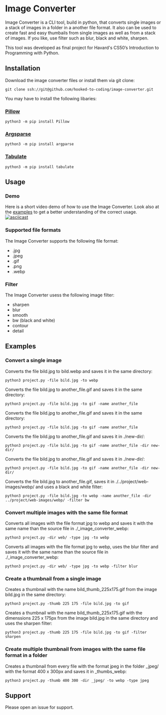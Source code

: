 # Image Converter
Image Converter is a CLI tool, build in python, that converts single images or a stack of images in a folder in a another file format. It also can be used to create fast and easy thumbails from single images as well as from a stack of images. If you like, use filter such as blur, black and white, sharpen.

This tool was developed as final project for Havard's CS50’s Introduction to Programming with Python.

## Installation

Download the image converter files or install them via git clone:

```
git clone ssh://git@github.com/hooked-to-coding/image-converter.git
```

You may have to install the following libaries:

### <a href="https://pillow.readthedocs.io/en/stable/index.html" title="Pillow" target="_blank">Pillow</a>
```
python3 -m pip install Pillow
```

### <a href="https://docs.python.org/3/library/argparse.html" title="Argsparse" target="_blank">Argsparse</a>
```
python3 -m pip install argparse
```

### <a href="https://pypi.org/project/tabulate/" title="Tabulate" target="_blank">Tabulate</a>
```
python3 -m pip install tabulate
```

## Usage

### Demo

Here is a short video demo of how to use the Image Converter. Look also at the [examples](#examples) to get a better understanding of the correct usage.
[![asciicast](https://asciinema.org/a/b6UR6u0ojoLKRfPfOrV6ak3Ic.svg)](https://asciinema.org/a/b6UR6u0ojoLKRfPfOrV6ak3Ic)

### Supported file formats
The Image Converter supports the following file format:
* .jpg
* .jpeg
* .gif
* .png
* .webp

### Filter
The Image Converter usess the following image filter:
* sharpen
* blur
* smooth
* bw (black and white)
* contour
* detail

## <div name="examples">Examples</div>

### Convert a single image
Converts the file bild.jpg to bild.webp and saves it in the same directory:

```
python3 project.py -file bild.jpg -to webp
```

Converts the file bild.jpg to another_file.gif and saves it in the same directory:

```
python3 project.py -file bild.jpg -to gif -name another_file
```

Converts the file bild.jpg to another_file.gif and saves it in the same directory:

```
python3 project.py -file bild.jpg -to gif -name another_file
```

Converts the file bild.jpg to another_file.gif and saves it in ./new-dir/:

```
python3 project.py -file bild.jpg -to gif -name another_file -dir new-dir/
```

Converts the file bild.jpg to another_file.gif and saves it in ./new-dir/:

```
python3 project.py -file bild.jpg -to gif -name another_file -dir new-dir/
```

Converts the file bild.jpg to another_file.gif, saves it in ./../project/web-images/webp/ and uses a black and white filter:

```
python3 project.py -file bild.jpg -to webp -name another_file -dir ../project/web-images/webp/ -filter bw
```

### Convert multiple images with the same file format

Converts all images with the file format jpg to webp and saves it with the same name than the source file in ./_image_converter_webp:

```
python3 project.py -dir web/ -type jpg -to webp
```

Converts all images with the file format jpg to webp, uses the blur filter and saves it with the same name than the source file in ./_image_converter_webp:

```
python3 project.py -dir web/ -type jpg -to webp -filter blur
```

### Create a thumbnail from a single image

Creates a thumbnail with the name bild_thumb_225x175.gif from the image bild.jpg in the same directory:
```
python3 project.py -thumb 225 175 -file bild.jpg -to gif
```

Creates a thumbnail with the name bild_thumb_225x175.gif with the dimenssions 225 x 175px from the image bild.jpg in the same directory and uses the sharpen filter:
```
python3 project.py -thumb 225 175 -file bild.jpg -to gif -filter sharpen
```

### Create multiple thumbnail from images with the same file format in a folder

Creates a thumbnail from every file with the format jpeg in the folder _jpeg/ with the format 400 x 300px and saves it in _thumbs_webp:

```
python3 project.py -thumb 400 300 -dir _jpeg/ -to webp -type jpeg
```


## Support

Please open an issue for support.
